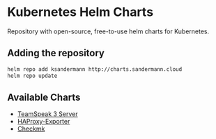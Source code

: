 # Kubernetes Helm Charts
Repository with open-source, free-to-use helm charts for Kubernetes.

## Adding the repository

```bash
helm repo add ksandermann http://charts.sandermann.cloud
helm repo update
```

## Available Charts

- [TeamSpeak 3 Server](./teamspeak3)
- [HAProxy-Exporter](./haproxy-exporter)
- [Checkmk](./checkmk)

